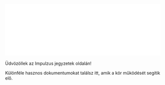 
![](logo_full_white.svg)

Üdvözöllek az Impulzus jegyzetek oldalán! 

Különféle hasznos dokumentumokat találsz itt, amik a kör működését segítik elő.
